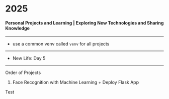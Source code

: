# 2025
#### Personal Projects and Learning | Exploring New Technologies and Sharing Knowledge

---

- use a common venv called `venv` for all projects

--- 

- New Life: Day 5

---
Order of Projects

1. Face Recognition with Machine Learning + Deploy Flask App


Test
